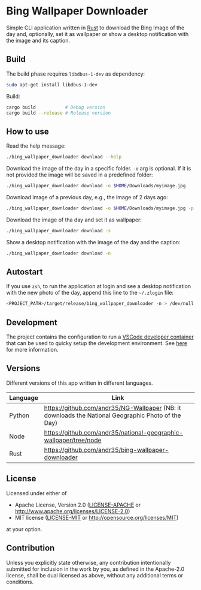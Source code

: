 # Bing Wallpaper Downloader

Simple CLI application written in [Rust](https://www.rust-lang.org/) to download
the Bing Image of the day and, optionally, set it as wallpaper or show a desktop
notification with the image and its caption.

## Build

The build phase requires `libdbus-1-dev` as dependency:

```bash
sudo apt-get install libdbus-1-dev
```

Build:

```bash
cargo build           # Debug version
cargo build --release # Release version
```

## How to use

Read the help message:

```bash
./bing_wallpaper_downloader download --help 
```

Download the image of the day in a specific folder. `-o` arg is optional. If it
is not provided the image will be saved in a predefined folder:

```bash
./bing_wallpaper_downloader download -o $HOME/Downloads/myimage.jpg 
```

Download image of a previous day, e.g., the image of 2 days ago:

```bash
./bing_wallpaper_downloader download -o $HOME/Downloads/myimage.jpg -p 2
```

Download the image of tha day and set it as wallpaper:

```bash
./bing_wallpaper_downloader download -s
```

Show a desktop notification with the image of the day and the caption:

```bash
./bing_wallpaper_downloader download -n
```

## Autostart

If you use `zsh`, to run the application at login and see a desktop notification
with the new photo of the day, append this line to the `~/.zlogin` file:

```bash
<PROJECT_PATH>/target/release/bing_wallpaper_downloader -n > /dev/null &
```

## Development

The project contains the configuration to run a [VSCode developer
container](https://code.visualstudio.com/docs/remote/containers) that can be
used to quicky setup the development environment. See
[here](https://code.visualstudio.com/docs/remote/containers) for more
information.

## Versions

Different versions of this app written in different languages.

| Language | Link                                                                                                 |
| -------- | ---------------------------------------------------------------------------------------------------- |
| Python   | <https://github.com/andr35/NG-Wallpaper> (NB: it downloads the National Geographic Photo of the Day) |
| Node     | <https://github.com/andr35/national-geographic-wallpaper/tree/node>                                  |
| Rust     | <https://github.com/andr35/bing-wallpaper-downloader>                                                |

## License

Licensed under either of

* Apache License, Version 2.0
   ([LICENSE-APACHE](LICENSE-APACHE) or <http://www.apache.org/licenses/LICENSE-2.0>)
* MIT license
   ([LICENSE-MIT](LICENSE-MIT) or <http://opensource.org/licenses/MIT>)

at your option.

## Contribution

Unless you explicitly state otherwise, any contribution intentionally submitted
for inclusion in the work by you, as defined in the Apache-2.0 license, shall be
dual licensed as above, without any additional terms or conditions.
